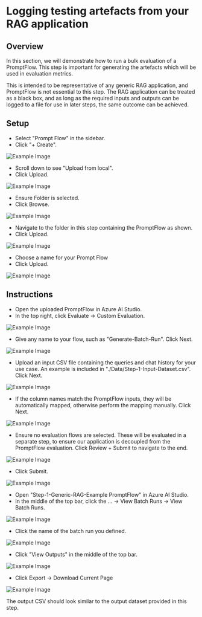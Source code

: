 # Logging testing artefacts from your RAG application

## Overview

In this section, we will demonstrate how to run a bulk evaluation of a PromptFlow. This step is important for generating the artefacts which will be used in evaluation metrics.

This is intended to be representative of any generic RAG application, and PromptFlow is not essential to this step. The RAG application can be treated as a black box, and as long as the required inputs and outputs can be logged to a file for use in later steps, the same outcome can be achieved.

## Setup

- Select "Prompt Flow" in the sidebar.
- Click "+ Create".

![Example Image](Images/CreatePromptFlow.png)

- Scroll down to see "Upload from local".
- Click Upload.

![Example Image](Images/UploadLocal.png)

- Ensure Folder is selected.
- Click Browse.

![Example Image](Images/UploadFolder.png)

- Navigate to the folder in this step containing the PromptFlow as shown.
- Click Upload.

![Example Image](Images/SelectFolder.png)

- Choose a name for your Prompt Flow
- Click Upload.

![Example Image](Images/Upload.png)

## Instructions

- Open the uploaded PromptFlow in Azure AI Studio.
- In the top right, click Evaluate -> Custom Evaluation.

![Example Image](Images/Bulk-Run-1.png)

- Give any name to your flow, such as "Generate-Batch-Run". Click Next.

![Example Image](Images/Bulk-Run-2.png)

- Upload an input CSV file containing the queries and chat history for your use case. An example is included in "./Data/Step-1-Input-Dataset.csv". Click Next.

![Example Image](Images/Bulk-Run-3.png)

- If the column names match the PromptFlow inputs, they will be automatically mapped, otherwise perform the mapping manually. Click Next.

![Example Image](Images/Bulk-Run-4.png)

- Ensure no evaluation flows are selected. These will be evaluated in a separate step, to ensure our application is decoupled from the PromptFlow evaluation. Click Review + Submit to navigate to the end.

![Example Image](Images/Bulk-Run-5.png)

- Click Submit.

![Example Image](Images/Bulk-Run-6.png)

- Open "Step-1-Generic-RAG-Example PromptFlow" in Azure AI Studio.
- In the middle of the top bar, click the ... -> View Batch Runs -> View Batch Runs.

![Example Image](Images/Export-Bulk-Results-1.png)

- Click the name of the batch run you defined.

![Example Image](Images/Export-Bulk-Results-2.png)

- Click "View Outputs" in the middle of the top bar.

![Example Image](Images/Export-Bulk-Results-3.png)

- Click Export -> Download Current Page

![Example Image](Images/Export-Bulk-Results-4.png)

The output CSV should look similar to the output dataset provided in this step.
